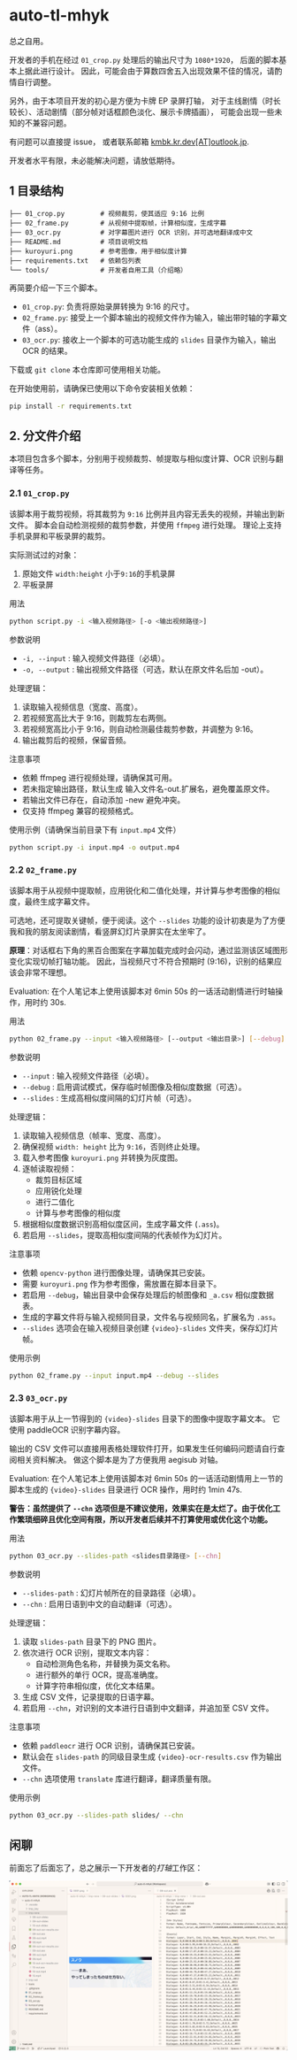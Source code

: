 # auto-tl-mhyk

总之自用。

开发者的手机在经过 `01_crop.py` 处理后的输出尺寸为 `1080*1920`，
后面的脚本基本上据此进行设计。
因此，可能会由于算数四舍五入出现效果不佳的情况，请酌情自行调整。

另外，由于本项目开发的初心是方便为卡牌 EP 录屏打轴，
对于主线剧情（时长较长）、活动剧情（部分帧对话框颜色淡化、展示卡牌插画），
可能会出现一些未知的不兼容问题。

有问题可以直接提 issue，
或者联系邮箱 [kmbk.kr.dev[AT]outlook.jp](mailto:kmbk.kr.dev@outlook.jp).

开发者水平有限，未必能解决问题，请放低期待。

## 1 目录结构

```
├── 01_crop.py         # 视频裁剪，使其适应 9:16 比例
├── 02_frame.py        # 从视频中提取帧，计算相似度，生成字幕
├── 03_ocr.py          # 对字幕图片进行 OCR 识别，并可选地翻译成中文
├── README.md          # 项目说明文档
├── kuroyuri.png       # 参考图像，用于相似度计算
├── requirements.txt   # 依赖包列表
└── tools/             # 开发者自用工具（介绍略）
```

再简要介绍一下三个脚本。
* `01_crop.py`: 负责将原始录屏转换为 9:16 的尺寸。
* `02_frame.py`: 接受上一个脚本输出的视频文件作为输入，输出带时轴的字幕文件（ass）。
* `03_ocr.py`: 接收上一个脚本的可选功能生成的 `slides` 目录作为输入，输出 OCR 的结果。

下载或 `git clone` 本仓库即可使用相关功能。

在开始使用前，请确保已使用以下命令安装相关依赖：

```sh
pip install -r requirements.txt
```

## 2. 分文件介绍

本项目包含多个脚本，分别用于视频裁剪、帧提取与相似度计算、OCR 识别与翻译等任务。

### 2.1 `01_crop.py`
该脚本用于裁剪视频，将其裁剪为 `9:16` 比例并且内容无丢失的视频，并输出到新文件。
脚本会自动检测视频的裁剪参数，并使用 `ffmpeg` 进行处理。
理论上支持手机录屏和平板录屏的裁剪。

实际测试过的对象：
1. 原始文件 `width:height` 小于`9:16`的手机录屏
2. 平板录屏

用法
```sh
python script.py -i <输入视频路径> [-o <输出视频路径>]
```

参数说明
* `-i, --input`  : 输入视频文件路径（必填）。
* `-o, --output` : 输出视频文件路径（可选，默认在原文件名后加 -out）。

处理逻辑：
1. 读取输入视频信息（宽度、高度）。
2. 若视频宽高比大于 9:16，则裁剪左右两侧。
3. 若视频宽高比小于 9:16，则自动检测最佳裁剪参数，并调整为 9:16。
4. 输出裁剪后的视频，保留音频。

注意事项
* 依赖 ffmpeg 进行视频处理，请确保其可用。
* 若未指定输出路径，默认生成 输入文件名-out.扩展名，避免覆盖原文件。
* 若输出文件已存在，自动添加 -new 避免冲突。
* 仅支持 ffmpeg 兼容的视频格式。

使用示例（请确保当前目录下有 `input.mp4` 文件）
```sh
python script.py -i input.mp4 -o output.mp4
```

### 2.2 `02_frame.py`
该脚本用于从视频中提取帧，应用锐化和二值化处理，并计算与参考图像的相似度，最终生成字幕文件。

可选地，还可提取关键帧，便于阅读。这个 `--slides` 功能的设计初衷是为了方便我和我的朋友阅读剧情，看竖屏幻灯片录屏实在太坐牢了。

**原理**：对话框右下角的黑百合图案在字幕加载完成时会闪动，通过监测该区域图形变化实现切帧打轴功能。
因此，当视频尺寸不符合预期时 (9:16)，识别的结果应该会非常不理想。

Evaluation: 在个人笔记本上使用该脚本对 6min 50s 的一话活动剧情进行时轴操作，用时约 30s.

用法
```sh
python 02_frame.py --input <输入视频路径> [--output <输出目录>] [--debug] [--slides]
```

参数说明
* `--input`  : 输入视频文件路径（必填）。
* `--debug`  : 启用调试模式，保存临时帧图像及相似度数据（可选）。
* `--slides` : 生成高相似度间隔的幻灯片帧（可选）。

处理逻辑：
1. 读取输入视频信息（帧率、宽度、高度）。
2. 确保视频 `width: height` 比为 `9:16`，否则终止处理。
3. 载入参考图像 `kuroyuri.png` 并转换为灰度图。
4. 逐帧读取视频：
    - 裁剪目标区域
    - 应用锐化处理
    - 进行二值化
    - 计算与参考图像的相似度
5. 根据相似度数据识别高相似度区间，生成字幕文件 (`.ass`)。
6. 若启用 `--slides`，提取高相似度间隔的代表帧作为幻灯片。

注意事项
* 依赖 `opencv-python` 进行图像处理，请确保其已安装。
* 需要 `kuroyuri.png` 作为参考图像，需放置在脚本目录下。
* 若启用 `--debug`，输出目录中会保存处理后的帧图像和 `_a.csv` 相似度数据表。
* 生成的字幕文件将与输入视频同目录，文件名与视频同名，扩展名为 `.ass`。
* `--slides` 选项会在输入视频目录创建 `{video}-slides` 文件夹，保存幻灯片帧。

使用示例
```sh
python 02_frame.py --input input.mp4 --debug --slides
```

### 2.3 `03_ocr.py`
该脚本用于从上一节得到的 `{video}-slides` 目录下的图像中提取字幕文本。
它使用 paddleOCR 识别字幕内容。

输出的 CSV 文件可以直接用表格处理软件打开，如果发生任何编码问题请自行查阅相关资料解决。
做这个脚本是为了方便我用 aegisub 对轴。

Evaluation: 在个人笔记本上使用该脚本对 6min 50s 的一话活动剧情用上一节的脚本生成的 `{video}-slides` 目录进行 OCR 操作，用时约 1min 47s.

**警告：虽然提供了 `--chn` 选项但是不建议使用，效果实在是太烂了。由于优化工作繁琐细碎且优化空间有限，所以开发者后续并不打算使用或优化这个功能。**

用法
```sh
python 03_ocr.py --slides-path <slides目录路径> [--chn]
```

参数说明
* `--slides-path` : 幻灯片帧所在的目录路径（必填）。
* `--chn`         : 启用日语到中文的自动翻译（可选）。

处理逻辑：
1. 读取 `slides-path` 目录下的 PNG 图片。
2. 依次进行 OCR 识别，提取文本内容：
    - 自动检测角色名称，并替换为英文名称。
    - 进行额外的单行 OCR，提高准确度。
    - 计算字符串相似度，优化文本结果。
3. 生成 CSV 文件，记录提取的日语字幕。
4. 若启用 `--chn`，对识别的文本进行日语到中文翻译，并追加至 CSV 文件。

注意事项
* 依赖 `paddleocr` 进行 OCR 识别，请确保其已安装。
* 默认会在 `slides-path` 的同级目录生成 `{video}-ocr-results.csv` 作为输出文件。
* `--chn` 选项使用 `translate` 库进行翻译，翻译质量有限。

使用示例
```sh
python 03_ocr.py --slides-path slides/ --chn
```

## 闲聊

前面忘了后面忘了，总之展示一下开发者的*打轴*工作区：

![show_my_workspace](assets/show_my_workspace.png)